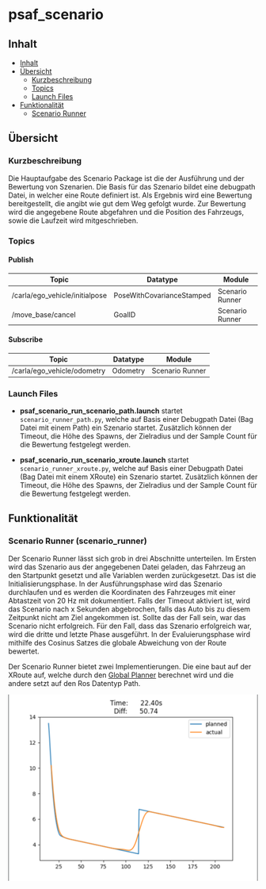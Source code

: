 # psaf_scenario

## Inhalt

* [Inhalt](#inhalt)
* [Übersicht](#bersicht)
    * [Kurzbeschreibung](#kurzbeschreibung)
    * [Topics](#topics)
    * [Launch Files](#launch-files)
* [Funktionalität](#funktionalitt)
    * [Scenario Runner](#psaf_scenario)

## Übersicht

### Kurzbeschreibung
Die Hauptaufgabe des Scenario Package ist die der Ausführung und der Bewertung von Szenarien. Die Basis für das Szenario 
bildet eine debugpath Datei, in welcher eine Route definiert ist. 
Als Ergebnis wird eine Bewertung bereitgestellt, die angibt wie gut dem Weg gefolgt wurde. Zur Bewertung wird die 
angegebene Route abgefahren und die Position des Fahrzeugs, sowie die Laufzeit wird mitgeschrieben.  
### Topics
#### Publish
| Topic | Datatype | Module|
| ----------- | ----------- |----------- |
| /carla/ego_vehicle/initialpose | PoseWithCovarianceStamped |Scenario Runner |
| /move_base/cancel | GoalID |Scenario Runner |
#### Subscribe
| Topic | Datatype | Module|
| ----------- | ----------- |----------- |
| /carla/ego_vehicle/odometry | Odometry |Scenario Runner |
### Launch Files
- **psaf_scenario_run_scenario_path.launch** startet ```scenario_runner_path.py```, welche auf Basis einer 
  Debugpath Datei (Bag Datei mit einem Path) ein Szenario startet. Zusätzlich können der Timeout, die Höhe des Spawns, 
  der Zielradius und der Sample Count für die Bewertung festgelegt werden.

- **psaf_scenario_run_scenario_xroute.launch** startet ```scenario_runner_xroute.py```, welche auf Basis einer 
  Debugpath Datei (Bag Datei mit einem XRoute) ein Szenario startet. Zusätzlich können der Timeout, die Höhe des Spawns, 
  der Zielradius und der Sample Count für die Bewertung festgelegt werden.

## Funktionalität
### Scenario Runner (scenario_runner)
Der Scenario Runner lässt sich grob in drei Abschnitte unterteilen. Im Ersten wird das Szenario aus der angegebenen Datei 
geladen, das Fahrzeug an den Startpunkt gesetzt und alle Variablen werden zurückgesetzt. Das ist die Initialisierungsphase.
In der Ausführungsphase wird das Szenario durchlaufen und es werden die Koordinaten des Fahrzeuges mit einer Abtastzeit von 20 Hz
mit dokumentiert. Falls der Timeout aktiviert ist, wird das Scenario nach x Sekunden abgebrochen, falls das Auto bis zu diesem 
Zeitpunkt nicht am Ziel angekommen ist. Sollte das der Fall sein, war das Scenario nicht erfolgreich. Für den Fall, 
dass das Szenario erfolgreich war, wird die dritte und letzte Phase ausgeführt. In der Evaluierungsphase wird 
mithilfe des Cosinus Satzes die globale Abweichung von der Route bewertet.

Der Scenario Runner bietet zwei Implementierungen. Die eine baut auf der XRoute auf, welche durch den [Global Planner](../psaf_global_planner/README.md) berechnet
wird und die andere setzt auf den Ros Datentyp Path.

![result](doc/result.png)